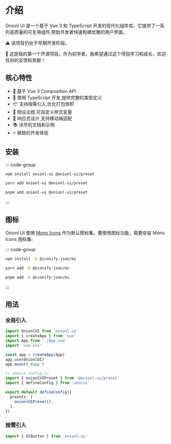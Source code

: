 # 介绍

 Onionl UI 是一个基于 Vue 3 和 TypeScript 开发的现代化组件库。它提供了一系列高质量的可复用组件,帮助开发者快速构建优雅的用户界面。

⚠️ 该项目仍处于早期开发阶段。

🌱 这是我的第一个开源项目。作为初学者，我希望通过这个项目学习和成长，欢迎任何的反馈和贡献！

## 核心特性

- 🚀 基于 Vue 3 Composition API
- 💪 使用 TypeScript 开发,提供完整的类型定义
- 📦 支持按需引入,优化打包体积
- 🎨 预设主题,可自定义样式变量
- 📱 响应式设计,支持移动端适配
- 📚 详尽的文档和示例
- ⚡️ 极致的开发体验

## 安装

::: code-group

```bash [npm]
npm install onionl-ui @onionl-ui/preset
```

```bash [yarn]
yarn add onionl-ui @onionl-ui/preset
```

```bash [pnpm]
pnpm add onionl-ui @onionl-ui/preset
```

:::

## 图标

Onionl UI 使用 [Mono Icons](https://icones.js.org/collection/mi) 作为默认图标集。要使用图标功能，需要安装 Mono Icons 图标集:

::: code-group

```bash [npm]
npm install -D @iconify-json/mi
```

```bash [yarn]
yarn add -D @iconify-json/mi
```

```bash [pnpm]
pnpm add -D @iconify-json/mi
```
:::

## 用法

### 全局引入

```ts
import OnionlUI from 'onionl-ui'
import { createApp } from 'vue'
import App from './App.vue'
import 'uno.css'

const app = createApp(App)
app.use(OnionlUI)
app.mount('#app')
```
```ts
// unocss.config.ts
import { onionlUIPreset } from '@onionl-ui/preset'
import { defineConfig } from 'unocss'

export default defineConfig({
  presets: [
    onionlUIPreset(),
  ],
})
```

### 按需引入

```ts
import { OlButton } from 'onionl-ui'
```
